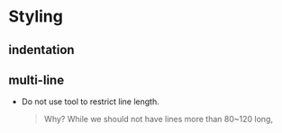 # Styling

## indentation

## multi-line

- Do not use tool to restrict line length.

  > Why?
  > While we should not have lines more than 80~120 long,
